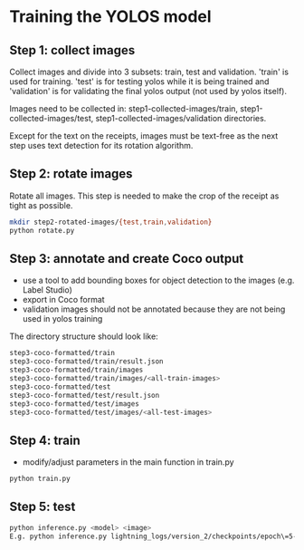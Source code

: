 # Training the YOLOS model

## Step 1: collect images

Collect images and divide into 3 subsets: train, test and validation. 'train' is used for training. 'test' is for testing yolos while it is being trained and 'validation' is for validating the final yolos output (not used by yolos itself).

Images need to be collected in: step1-collected-images/train, step1-collected-images/test, step1-collected-images/validation directories.

Except for the text on the receipts, images must be text-free as the next step uses text detection for its rotation algorithm.

## Step 2: rotate images

Rotate all images. This step is needed to make the crop of the receipt as tight as possible.

```bash
mkdir step2-rotated-images/{test,train,validation}
python rotate.py
```

## Step 3: annotate and create Coco output

- use a tool to add bounding boxes for object detection to the images (e.g. Label Studio)
- export in Coco format
- validation images should not be annotated because they are not being used in yolos training

The directory structure should look like:

```bash
step3-coco-formatted/train
step3-coco-formatted/train/result.json
step3-coco-formatted/train/images
step3-coco-formatted/train/images/<all-train-images>
step3-coco-formatted/test
step3-coco-formatted/test/result.json
step3-coco-formatted/test/images
step3-coco-formatted/test/images/<all-test-images>
```

## Step 4: train

- modify/adjust parameters in the main function in train.py

```bash
python train.py
```

## Step 5: test

```bash
python inference.py <model> <image>
E.g. python inference.py lightning_logs/version_2/checkpoints/epoch\=5-step\=252.ckpt step2-rotated-images/validation/rotated-Baksteen3-0.jpg
```
